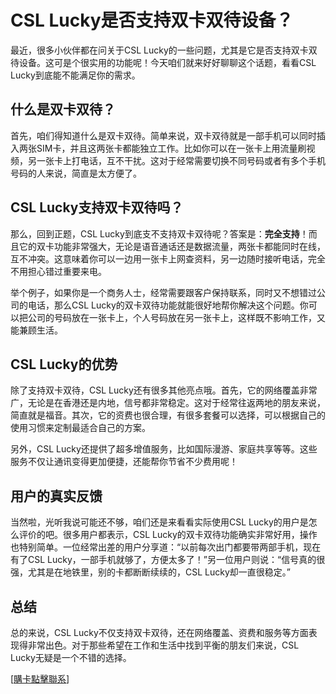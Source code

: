 # CSL Lucky是否支持双卡双待设备？

最近，很多小伙伴都在问关于CSL Lucky的一些问题，尤其是它是否支持双卡双待设备。这可是个很实用的功能呢！今天咱们就来好好聊聊这个话题，看看CSL Lucky到底能不能满足你的需求。

## 什么是双卡双待？

首先，咱们得知道什么是双卡双待。简单来说，双卡双待就是一部手机可以同时插入两张SIM卡，并且这两张卡都能独立工作。比如你可以在一张卡上用流量刷视频，另一张卡上打电话，互不干扰。这对于经常需要切换不同号码或者有多个手机号码的人来说，简直是太方便了。

## CSL Lucky支持双卡双待吗？

那么，回到正题，CSL Lucky到底支不支持双卡双待呢？答案是：**完全支持**！而且它的双卡功能非常强大，无论是语音通话还是数据流量，两张卡都能同时在线，互不冲突。这意味着你可以一边用一张卡上网查资料，另一边随时接听电话，完全不用担心错过重要来电。

举个例子，如果你是一个商务人士，经常需要跟客户保持联系，同时又不想错过公司的电话，那么CSL Lucky的双卡双待功能就能很好地帮你解决这个问题。你可以把公司的号码放在一张卡上，个人号码放在另一张卡上，这样既不影响工作，又能兼顾生活。

## CSL Lucky的优势

除了支持双卡双待，CSL Lucky还有很多其他亮点哦。首先，它的网络覆盖非常广，无论是在香港还是内地，信号都非常稳定。这对于经常往返两地的朋友来说，简直就是福音。其次，它的资费也很合理，有很多套餐可以选择，可以根据自己的使用习惯来定制最适合自己的方案。

另外，CSL Lucky还提供了超多增值服务，比如国际漫游、家庭共享等等。这些服务不仅让通讯变得更加便捷，还能帮你节省不少费用呢！

## 用户的真实反馈

当然啦，光听我说可能还不够，咱们还是来看看实际使用CSL Lucky的用户是怎么评价的吧。很多用户都表示，CSL Lucky的双卡双待功能确实非常好用，操作也特别简单。一位经常出差的用户分享道：“以前每次出门都要带两部手机，现在有了CSL Lucky，一部手机就够了，方便太多了！”另一位用户则说：“信号真的很强，尤其是在地铁里，别的卡都断断续续的，CSL Lucky却一直很稳定。”

## 总结

总的来说，CSL Lucky不仅支持双卡双待，还在网络覆盖、资费和服务等方面表现得非常出色。对于那些希望在工作和生活中找到平衡的朋友们来说，CSL Lucky无疑是一个不错的选择。

[[購卡點擊聯系](https://t.me/s/esim1088)]